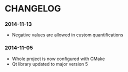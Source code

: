 # CHANGELOG

### 2014-11-13
- Negative values are allowed in custom quantifications

### 2014-11-05
- Whole project is now configured with CMake
- Qt library updated to major version 5